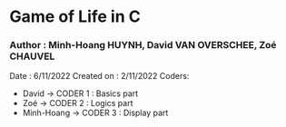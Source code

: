 # Game of Life in C

### Author : Minh-Hoang HUYNH, David VAN OVERSCHEE, Zoé CHAUVEL
Date : 6/11/2022
Created on : 2/11/2022
Coders: 
- David       -> CODER 1 : Basics part
- Zoé         -> CODER 2 : Logics part
- Minh-Hoang  -> CODER 3 : Display part
